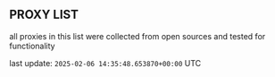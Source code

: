 ## PROXY LIST

all proxies in this list were collected from open sources and tested for functionality

last update: `2025-02-06 14:35:48.653870+00:00` UTC